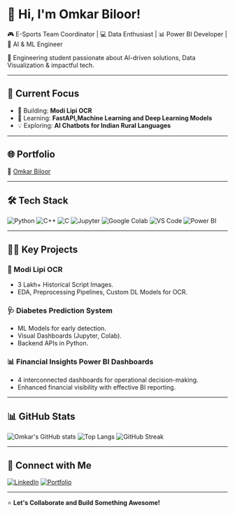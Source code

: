 # 👋 Hi, I'm Omkar Biloor!

🎮 E-Sports Team Coordinator | 💻 Data Enthusiast | 📊 Power BI Developer | 🧬 AI & ML Engineer 

🚀 Engineering student passionate about AI-driven solutions, Data Visualization & impactful tech.

---

## 🚀 Current Focus
- 🔭 Building: **Modi Lipi OCR**
- 🌱 Learning: **FastAPI,Machine Learning and Deep Learning Models**
- 💡 Exploring: **AI Chatbots for Indian Rural Languages**

---

## 🌐 Portfolio
🔗 [Omkar Biloor](https://omkarbiloor.netlify.app/)

---

## 🛠️ Tech Stack
![Python](https://img.shields.io/badge/Python-3776AB?style=for-the-badge&logo=python&logoColor=white)
![C++](https://img.shields.io/badge/C++-00599C?style=for-the-badge&logo=cplusplus&logoColor=white)
![C](https://img.shields.io/badge/C-000000?style=for-the-badge&logo=c&logoColor=white)
![Jupyter](https://img.shields.io/badge/Jupyter-F37626?style=for-the-badge&logo=jupyter&logoColor=white)
![Google Colab](https://img.shields.io/badge/Google%20Colab-F9AB00?style=for-the-badge&logo=googlecolab&logoColor=white)
![VS Code](https://img.shields.io/badge/VSCode-007ACC?style=for-the-badge&logo=visualstudiocode&logoColor=white)
![Power BI](https://img.shields.io/badge/PowerBI-F2C811?style=for-the-badge&logo=powerbi&logoColor=white)

---

## 🧑‍💻 Key Projects
### 📝 Modi Lipi OCR
- 3 Lakh+ Historical Script Images.
- EDA, Preprocessing Pipelines, Custom DL Models for OCR.

### 🩺 Diabetes Prediction System
- ML Models for early detection.
- Visual Dashboards (Jupyter, Colab).
- Backend APIs in Python.

### 📊 Financial Insights Power BI Dashboards
- 4 interconnected dashboards for operational decision-making.
- Enhanced financial visibility with effective BI reporting.

---

## 📊 GitHub Stats
![Omkar's GitHub stats](https://github-readme-stats.vercel.app/api?username=omkarbiloor&show_icons=true&theme=radical)
![Top Langs](https://github-readme-stats.vercel.app/api/top-langs/?username=omkarbiloor&layout=compact&theme=radical)
![GitHub Streak](https://streak-stats.demolab.com?user=omkarbiloor&theme=radical&border_radius=5)

---

## 🔗 Connect with Me
[![LinkedIn](https://img.shields.io/badge/LinkedIn-0077B5?style=for-the-badge&logo=linkedin&logoColor=white)](https://www.linkedin.com/in/omkar-biloor-30914924b/)
[![Portfolio](https://img.shields.io/badge/Portfolio-000000?style=for-the-badge&logo=vercel&logoColor=white)](https://omkarbiloor.netlify.app/)

---

⭐ **Let's Collaborate and Build Something Awesome!**
